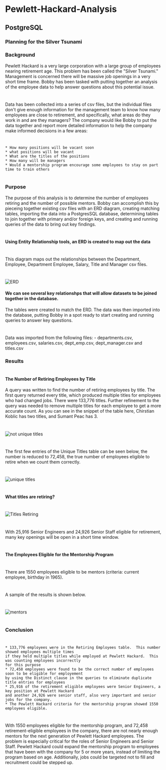 # Pewlett-Hackard-Analysis
## PostgreSQL
### Planning for the Silver Tsunami
### Background
Pewlett Hackard is a very large corporation with a large group of employees nearing retirement age.  This problem has
been called the "Silver Tsunami." Management is concerned there will be massive job openings in a very short time frame.
Bobby has been tasked with putting together an analysis of the employee data to help answer questions about this potential issue.
#
Data has been collected into a series of csv files, but the individual files don't give enough information for the management team to know how many employees are close to retirement, and specifically, what areas do they work in and are they managers?
The company would like Bobby to put the data together and report more detailed information to help the company
make informed decisions in a few areas:
#
    * How many positions will be vacant soon
    * what positions will be vacant
    * What are the titles of the positions
    * How many will be managers
    * Would a mentorship program encourage some employees to stay on part time to train others
#
### Purpose
The purpose of this analysis is to determine the number of employees retiring and the number of possible mentors. Bobby can accomplish this by pieceing together existing csv files with an ERD diagram, creating matching tables, importing the data into a PostgresSQL database, determining tables to join together with primary and/or foreign keys, and creating and running queries of the data to bring out key findings.
#
#### Using Entity Relationship tools, an ERD is created to map out the data
#
This diagram maps out the relationships between the Department, Employee, Department Employee, Salary, Title and Manager csv files.
#
![ERD](https://github.com/jcsargis00/Pewlett-Hackard-Analysis/blob/main/ERD.PNG)
#### We can see several key relationshps that will allow datasets to be joined together in the database.
The tables were created to match the ERD.  The data was then imported into the database, putting Bobby in a spot
ready to start creating and running queries to answer key questions.
#
Data was imported from the following files: 
    - departments.csv, employees.csv, salaries.csv, dept_emp.csv, dept_manager.csv and titles.csv
### Results
#
#### The Number of Retiring Employees by Title
A query was written to find the number of retiring employees by title.  The first query returned every title, which produced multiple titles for employees who had changed jobs. There were 133,776 titles.  Further refinement to the query was needed to remove multiple titles for each employee to get a more accurate count.  As you can see in the snippet of the table here, Chirstian Koblic has two titles, and Sumant Peac has 3.
#
![not unique titles](https://github.com/jcsargis00/Pewlett-Hackard-Analysis/blob/main/Data/retirementtables.PNG)
#
The first few entries of the Unique Titles table can be seen below, the number is reduced to 72,458, the true number
of employees eligible to retire when we count them correctly.
#
![unique titles](https://github.com/jcsargis00/Pewlett-Hackard-Analysis/blob/main/Data/unique_titles.PNG)
#
#### What titles are retiring?
#
![Titles Retiring](https://github.com/jcsargis00/Pewlett-Hackard-Analysis/blob/main/Data/retiring_titles.PNG)
#
With 25,916 Senior Engineers and 24,926 Senior Staff eligible for retirement, many key openings will be open
in a short time window.
#
#### The Employees Eligible for the Mentorship Program
#
There are 1550 employees eligible to be mentors (criteria: current employee, birthday in 1965).
#
A sample of the results is shown below.
#
![mentors](https://github.com/jcsargis00/Pewlett-Hackard-Analysis/blob/main/Data/mentor.PNG)
#
### Conclusion
#
    * 133,776 employees were in the Retiring Employees table.  This number showed employees multiple times 
    if they held multiple titles while employed at Pewlett Hackard.  This was counting employees incorrectly 
    for this purpose
    * 72,458 employees were found to be the correct number of employees soon to be eligible for employement 
    by using the Distinct clause in the queries to eliminate duplicate title entries for employees
    * 25,916 of the retirement eligible employees were Senior Engineers, a key position at Pewlett Hackard 
    and another 24,926 were senior staff, also very important and senior jobs for the company.
    * The Pewlett Hackard criteria for the mentorship program showed 1550 employees eligible.
# 
With 1550 employees eligible for the mentorship program, and 72,458 retirement-eligible employees in the company, there
are not nearly enough mentors for the next generation of Pewlett Hackard employees.  The problem is especially critical for the roles of Senior Engineers and Senior Staff.  Pewlett Hackard could expand the mentorship program to employees that have been with the company for 5 or more years, instead of limiting the program based on age.  Additionally, jobs could be targeted not to fill and recruitment could be stepped up.

